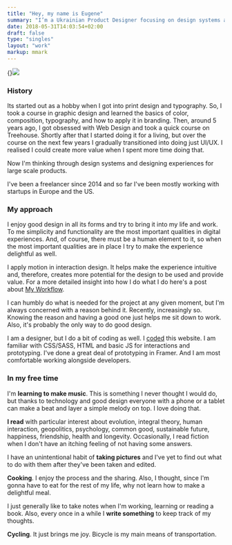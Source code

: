 ```yaml
---
title: "Hey, my name is Eugene"
summary: "I’m a Ukrainian Product Designer focusing on design systems and experiences for large scale products. Currently based in Warsaw, Poland. Looking to join a team."
date: 2018-05-31T14:03:54+02:00
draft: false
type: "singles"
layout: "work"
markup: mmark
---
```


{}![](/images/about/profile-small.jpg)

### History
Its started out as a hobby when I got into print design and typography. So, I took a course in graphic design and learned the basics of color, composition, typography, and how to apply it in branding. Then, around 5 years ago, I got obsessed with Web Design and took a quick course on Treehouse. Shortly after that I started doing it for a living, but over the course on the next few years I gradually transitioned into doing just UI/UX. I realised I could create more value when I spent more time doing that. 

Now I'm thinking through design systems and designing experiences for large scale products. 

I've been a freelancer since 2014 and so far I've been mostly working with startups in Europe and the US.

### My approach
I enjoy good design in all its forms and try to bring it into my life and work. To me simplicity and functionality are the most important qualities in digital experiences. And, of course, there must be a human element to it, so when the most important qualities are in place I try to make the experience delightful as well.

I apply motion in interaction design. It helps make the experience intuitive and, therefore, creates more potential for the design to be used and provide value. For a more detailed insight into how I do what I do here's a post about [My Workflow](/posts/post_1).

I can humbly do what is needed for the project at any given moment, but I'm always concerned with a reason behind it. Recently, increasingly so. Knowing the reason and having a good one just helps me sit down to work. Also, it's probably the only way to do good design.

I am a designer, but I do a bit of coding as well. I [coded](/about/colophon) this website. I am familiar with CSS/SASS, HTML and basic JS for interactions and prototyping. I've done a great deal of prototyping in Framer. And I am most comfortable working alongside developers.

### In my free time
I'm **learning to make music**. This is something I never thought I would do, but thanks to technology and good design everyone with a phone or a tablet can make a beat and layer a simple melody on top. I love doing that.

**I read** with particular interest about evolution, integral theory, human interaction,  geopolitics, psychology, common good,  sustainable future, happiness, friendship, health and longevity. Occasionally, I read fiction when I don't have an itching feeling of not having some answers.

I have an unintentional habit of **taking pictures** and I've yet to find out what to do with them after they've been taken and edited.

**Cooking**. I enjoy the process and the sharing. Also, I thought, since I'm gonna have to eat for the rest of my life, why not learn how to make a delightful meal.

I just generally like to take notes when I'm working, learning or reading a book. Also, every once in a while I **write something** to keep track of my thoughts.

**Cycling**. It just brings me joy. Bicycle is my main means of transportation. 